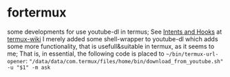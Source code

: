 # fortermux
some developments for use youtube-dl in termus;
See [Intents and Hooks](https://wiki.termux.com/wiki/Intents_and_Hooks) at [termux-wiki](https://wiki.termux.com/wiki)
I merely added some shell-wrapper to youtube-dl which adds some more functionality, that is usefull&suitable in termux, as it seems to me;
That is, in essential, the following code is placed to `~/bin/termux-url-opener`:
```"/data/data/com.termux/files/home/bin/download_from_youtube.sh" -u "$1" -m ask```

